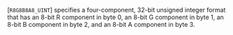 [`R8G8B8A8_UINT`] specifies a four-component, 32-bit
unsigned integer format that has an 8-bit R component in byte 0, an
8-bit G component in byte 1, an 8-bit B component in byte 2, and an
8-bit A component in byte 3.